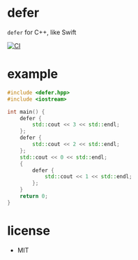 # defer

`defer` for C++, like Swift

[![CI](https://github.com/kbinani/defer/actions/workflows/main.yml/badge.svg)](https://github.com/kbinani/defer/actions/workflows/main.yml)

# example

```c++
#include <defer.hpp>
#include <iostream>

int main() {
    defer {
        std::cout << 3 << std::endl;
    };
    defer {
        std::cout << 2 << std::endl;
    };
    std::cout << 0 << std::endl;
    {
        defer {
            std::cout << 1 << std::endl;
        };
    }
    return 0;
}
```

# license

- MIT
